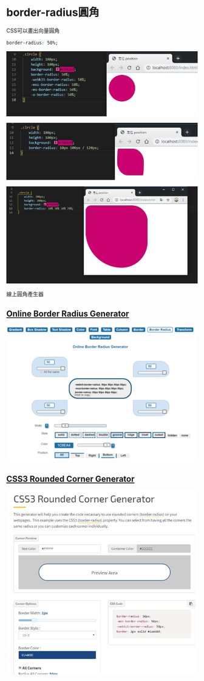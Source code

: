 # border-radius圓角

CSS可以畫出向量圓角

```css
border-radius: 50%;
```

![](.gitbook/assets/image%20%288%29.png)

![](.gitbook/assets/image%20%2810%29.png)

![](.gitbook/assets/image%20%286%29.png)

線上圓角產生器

## [Online Border Radius Generator](https://html-css-js.com/css/generator/border-radius/)

![](.gitbook/assets/image%20%287%29.png)

## [CSS3 Rounded Corner Generator](https://www.cssportal.com/css3-rounded-corner/)

![](.gitbook/assets/image%20%2812%29.png)

